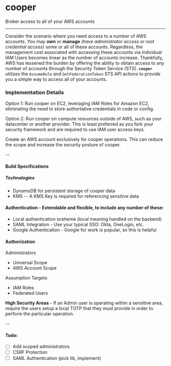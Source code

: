 # cooper
Broker access to all of your AWS accounts

----

Consider the scenario where you need access to a number of AWS accounts. You may **own** or **manage** _(have administrator access or root credential access)_ some or all of these accounts. Regardless, the management cost associated with accessing these accounts via individual IAM Users becomes linear as the number of accounts increase. Thankfully, AWS has lessened the burden by offering the ability to obtain access to any number of accounts through the Security Token Service (STS). **`cooper`** utilizes the `AssumeRole` and `GetFederationToken` STS API actions to provide you a simple way to access all of your accounts.

### Implementation Details

Option 1: Run cooper on EC2, leveraging IAM Roles for Amazon EC2, eliminating the need to store authortative credentials in code or config.

Option 2: Run cooper on compute resources outside of AWS, such as your datacenter or another provider. This is least preferred as you fork your security framework and are required to use IAM user access keys.

Create an AWS account exclusively for cooper operations. This can reduce the scope and increase the security posture of cooper.

--

#### Build Specifications

##### Technologies
 - DynamoDB for persistent storage of cooper data
 - KMS -- A KMS Key is required for referencing sensitive data

#### Authentication - Extendable and flexible, to include any number of these:
 - Local authentication sceheme (local meaning handled on the backend)
 - SAML Integration - Use your typical SSO: Okta, OneLogin, etc.
 - Google Authentication - Google for work is popular, so this is helpful 

#### Authorization

Administrators
 - Universal Scope
 - AWS Account Scope
 
Assumption Targets
 - IAM Roles
 - Federated Users
 
**High Security Areas** - If an Admin user is operating within a sensitive area, require the users setup a local TOTP that they must provide in order to perform the particular operation.


--

#### Todo:
- [ ] Add scoped administrators
- [ ] CSRF Protection
- [ ] SAML Authentication (pick lib, implement)
